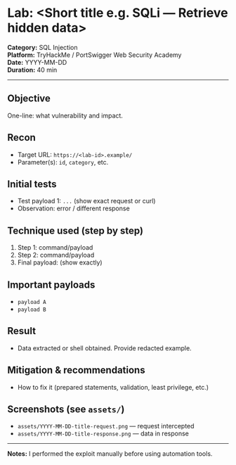 # Lab: <Short title e.g. SQLi — Retrieve hidden data>
**Category:** SQL Injection  
**Platform:** TryHackMe / PortSwigger Web Security Academy  
**Date:** YYYY-MM-DD  
**Duration:** 40 min

---

## Objective
One-line: what vulnerability and impact.

## Recon
- Target URL: `https://<lab-id>.example/`  
- Parameter(s): `id`, `category`, etc.

## Initial tests
- Test payload 1: `...` (show exact request or curl)
- Observation: error / different response

## Technique used (step by step)
1. Step 1: command/payload  
2. Step 2: command/payload  
3. Final payload: (show exactly)

## Important payloads
- `payload A`  
- `payload B`

## Result
- Data extracted or shell obtained. Provide redacted example.

## Mitigation & recommendations
- How to fix it (prepared statements, validation, least privilege, etc.)

## Screenshots (see `assets/`)
- `assets/YYYY-MM-DD-title-request.png` — request intercepted  
- `assets/YYYY-MM-DD-title-response.png` — data in response

---

**Notes:** I performed the exploit manually before using automation tools.
